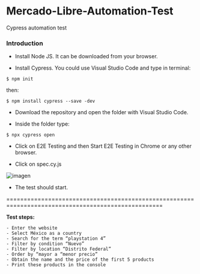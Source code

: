 # Mercado-Libre-Automation-Test
Cypress automation test

### Introduction
- Install Node JS. It can be downloaded from your browser.

- Install Cypress. You could use Visual Studio Code and type in terminal:

`$ npm init`

then:

`$ npm install cypress --save -dev`

- Download the repository and open the folder with Visual Studio Code.

- Inside the folder type:

`$ npx cypress open`

- Click on E2E Testing and then Start E2E Testing in Chrome or any other browser.

- Click on spec.cy.js

![imagen](https://user-images.githubusercontent.com/102199242/229812535-b38873b3-68f1-4bcb-b224-a0ac68c0c985.png)

- The test should start.

===================================================================================================

**Test steps:**

    - Enter the website  
    - Select México as a country  
    - Search for the term “playstation 4”  
    - Filter by condition “Nuevo”  
    - Filter by location “Distrito Federal”  
    - Order by “mayor a “menor precio”  
    - Obtain the name and the price of the first 5 products   
    - Print these products in the console  
